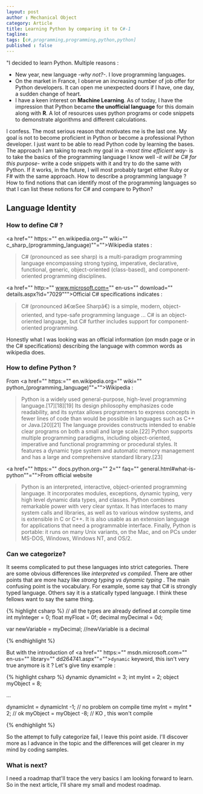 ```yaml
---
layout: post
author : Mechanical Object
category: Article
title: Learning Python by comparing it to C#-1
tagline: 
tags: [c#,programming,programming,python,python]
published : false
--- 
```

"I decided to learn Python. Multiple reasons :

*   New year, new language _-why not?-_. I love programming languages.
*   On the market in France, I observe an increasing number of job offer for Python developers. It can open me unexpected doors if I have, one day, a sudden change of heart.
*   I have a keen interest on **Machine Learning**. As of today, I have the impression that Python became **the unofficial language** for this domain along with **R**. A lot of resources uses python programs or code snippets to demonstrate algorithms and different calculations.

<!--more-->

I confess. The most serious reason that motivates me is the last one. My goal is not to become proficient in Python or become a professional Python developer. I just want to be able to read Python code by learning the bases. The approach I am taking to reach my goal in a _-most time efficient way-_ is to take the basics of the programming language I know well _-it will be C# for this purpose-_ write a code snippets with it and try to do the same with Python. If it works, in the future, I will most probably target either Ruby or F# with the same approach. How to describe a programming language ? How to find notions that can identify most of the programming languages so that I can list these notions for C# and compare to Python?

## Language Identity

### How to define C# ?

<a href="" https:="" en.wikipedia.org="" wiki="" c_sharp_(programming_language)""="">Wikipedia</a> states :

> C# (pronounced as see sharp) is a multi-paradigm programming language encompassing strong typing, imperative, declarative, functional, generic, object-oriented (class-based), and component-oriented programming disciplines.

<a href="" http:="" www.microsoft.com="" en-us="" download="" details.aspx?id="7029&quot;&quot;">Official C# specifications</a> indicates :

> C# (pronounced â€œSee Sharpâ€) is a simple, modern, object-oriented, and type-safe programming language ... C# is an object-oriented language, but C# further includes support for component-oriented programming.

Honestly what I was looking was an official information (on msdn page or in the C# specifications) describing the language with common words as wikipedia does.

### How to define Python ?

From <a href="" https:="" en.wikipedia.org="" wiki="" python_(programming_language)""="">Wikipedia</a> :

> Python is a widely used general-purpose, high-level programming language.[17][18][19] Its design philosophy emphasizes code readability, and its syntax allows programmers to express concepts in fewer lines of code than would be possible in languages such as C++ or Java.[20][21] The language provides constructs intended to enable clear programs on both a small and large scale.[22] Python supports multiple programming paradigms, including object-oriented, imperative and functional programming or procedural styles. It features a dynamic type system and automatic memory management and has a large and comprehensive standard library.[23]

<a href="" https:="" docs.python.org="" 2="" faq="" general.html#what-is-python""="">From official website</a>

> Python is an interpreted, interactive, object-oriented programming language. It incorporates modules, exceptions, dynamic typing, very high level dynamic data types, and classes. Python combines remarkable power with very clear syntax. It has interfaces to many system calls and libraries, as well as to various window systems, and is extensible in C or C++. It is also usable as an extension language for applications that need a programmable interface. Finally, Python is portable: it runs on many Unix variants, on the Mac, and on PCs under MS-DOS, Windows, Windows NT, and OS/2.

### Can we categorize?

It seems complicated to put these languages into strict categories. There are some obvious differences like _interpreted vs compiled_. There are other points that are more hazy like _strong typing vs dynamic typing_ . The main confusing point is the vocabulary. For example, some say that C# is strongly typed language. Others say it is a statically typed language. I think these fellows want to say the same thing.

{% highlight csharp %}
// all the types are already defined at compile time 
int myInteger = 0;
float myFloat = 0f;
decimal myDecimal = 0d;

var newVariable = myDecimal; //newVariable is a decimal

{% endhighlight %}

But with the introduction of <a href="" https:="" msdn.microsoft.com="" en-us="" library="" dd264741.aspx""="">`dynamic` keyword</a>, this isn't very true anymore is it ? Let's give tiny example :

{% highlight csharp %}
dynamic dynamicInt = 3;
int myInt = 2; 
object myObject = 8;

...

dynamicInt = dynamicInt -1; // no problem on compile time
myInt = myInt * 2; // ok
myObject = myObject -8; // KO , this won't compile

{% endhighlight %}

So the attempt to fully categorize fail, I leave this point aside. I'll discover more as I advance in the topic and the differences will get clearer in my mind by coding samples.

### What is next?

I need a roadmap that'll trace the very basics I am looking forward to learn. So in the next article, I'll share my small and modest roadmap.